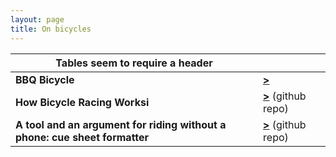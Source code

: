 ```yaml
---
layout: page
title: On bicycles
---
```


| Tables seem to require a header                                            |                                                                               |
|----------------------------------------------------------------------------|-------------------------------------------------------------------------------|
| **BBQ Bicycle**                                                            | [**>**](https://github.com/grannycart/bbq-bicycle/)                           |
| **How Bicycle Racing Worksi**                                              | [**>**](https://github.com/grannycart/how-bicycle-racing-works) (github repo) |
| **A tool and an argument for riding without a phone: cue sheet formatter** | [**>**](http://github.com/grannycart/cue-sheets/) (github repo)               |


[//]: # (What I learned about tables: you have to have a header column; you can't use hash headers)

[//]: # (This version of the bicycles index is an experiment with using tables for organizing 2023-10-15 15:17)

